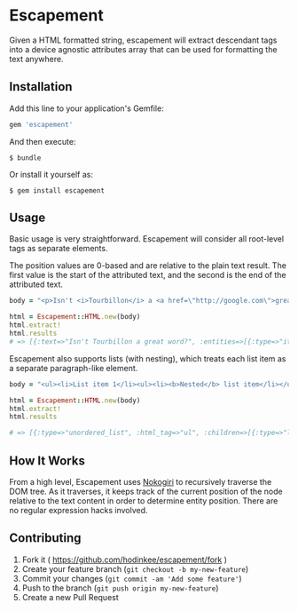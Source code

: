 # Escapement

Given a HTML formatted string, escapement will extract descendant tags into a device agnostic attributes array that can be used for formatting the text anywhere.

## Installation

Add this line to your application's Gemfile:

```ruby
gem 'escapement'
```

And then execute:

    $ bundle

Or install it yourself as:

    $ gem install escapement

## Usage

Basic usage is very straightforward. Escapement will consider all root-level tags as separate elements.

The position values are 0-based and are relative to the plain text result. The first value is the start of the attributed text, and the second is the end of the attributed text.

``` ruby
body = "<p>Isn't <i>Tourbillon</i> a <a href=\"http://google.com\">great</a> word?</p>"

html = Escapement::HTML.new(body)
html.extract!
html.results
# => [{:text=>"Isn't Tourbillon a great word?", :entities=>[{:type=>"italic", :html_tag=>"i", :position=>[6, 16], :attributes=>{}}, {:type=>"link", :html_tag=>"a", :position=>[19, 24], :attributes=>{"href"=>"http://google.com"}}]}]
```

Escapement also supports lists (with nesting), which treats each list item as a separate paragraph-like element.

``` ruby
body = "<ul><li>List item 1</li><ul><li><b>Nested</b> list item</li></ul><li>List item 2</li></ul>"

html = Escapement::HTML.new(body)
html.extract!
html.results

# => [{:type=>"unordered_list", :html_tag=>"ul", :children=>[{:type=>"list_item", :html_tag=>"li", :text=>"List item 1", :entities=>[]}, {:type=>"unordered_list", :html_tag=>"ul", :children=>[{:type=>"list_item", :html_tag=>"li", :text=>"Nested list item", :entities=>[{:type=>"bold", :html_tag=>"b", :position=>[0, 6], :attributes=>{}}]}]}, {:type=>"list_item", :html_tag=>"li", :text=>"List item 2", :entities=>[]}]}]
```

## How It Works

From a high level, Escapement uses [Nokogiri](https://github.com/sparklemotion/nokogiri) to recursively traverse the DOM tree. As it traverses, it keeps track of the current position of the node relative to the text content in order to determine entity position. There are no regular expression hacks involved.

## Contributing

1. Fork it ( https://github.com/hodinkee/escapement/fork )
2. Create your feature branch (`git checkout -b my-new-feature`)
3. Commit your changes (`git commit -am 'Add some feature'`)
4. Push to the branch (`git push origin my-new-feature`)
5. Create a new Pull Request
